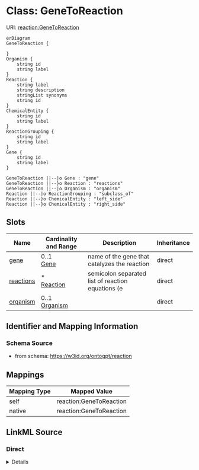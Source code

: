 

# Class: GeneToReaction



URI: [reaction:GeneToReaction](http://w3id.org/ontogpt/reaction/GeneToReaction)



```mermaid
erDiagram
GeneToReaction {

}
Organism {
    string id  
    string label  
}
Reaction {
    string label  
    string description  
    stringList synonyms  
    string id  
}
ChemicalEntity {
    string id  
    string label  
}
ReactionGrouping {
    string id  
    string label  
}
Gene {
    string id  
    string label  
}

GeneToReaction ||--|o Gene : "gene"
GeneToReaction ||--}o Reaction : "reactions"
GeneToReaction ||--|o Organism : "organism"
Reaction ||--|o ReactionGrouping : "subclass_of"
Reaction ||--}o ChemicalEntity : "left_side"
Reaction ||--}o ChemicalEntity : "right_side"

```



<!-- no inheritance hierarchy -->


## Slots

| Name | Cardinality and Range | Description | Inheritance |
| ---  | --- | --- | --- |
| [gene](gene.md) | 0..1 <br/> [Gene](Gene.md) | name of the gene that catalyzes the reaction | direct |
| [reactions](reactions.md) | * <br/> [Reaction](Reaction.md) | semicolon separated list of reaction equations (e | direct |
| [organism](organism.md) | 0..1 <br/> [Organism](Organism.md) |  | direct |









## Identifier and Mapping Information







### Schema Source


* from schema: https://w3id.org/ontogpt/reaction




## Mappings

| Mapping Type | Mapped Value |
| ---  | ---  |
| self | reaction:GeneToReaction |
| native | reaction:GeneToReaction |







## LinkML Source

<!-- TODO: investigate https://stackoverflow.com/questions/37606292/how-to-create-tabbed-code-blocks-in-mkdocs-or-sphinx -->

### Direct

<details>
```yaml
name: GeneToReaction
from_schema: https://w3id.org/ontogpt/reaction
attributes:
  gene:
    name: gene
    description: name of the gene that catalyzes the reaction
    from_schema: https://w3id.org/ontogpt/reaction
    rank: 1000
    domain_of:
    - GeneToReaction
    - GeneReactionPairing
    range: Gene
  reactions:
    name: reactions
    description: semicolon separated list of reaction equations (e.g. A+B = C+D) catalyzed
      by the gene
    from_schema: https://w3id.org/ontogpt/reaction
    rank: 1000
    domain_of:
    - GeneToReaction
    - ReactionDocument
    range: Reaction
    multivalued: true
    inlined: true
  organism:
    name: organism
    from_schema: https://w3id.org/ontogpt/reaction
    rank: 1000
    domain_of:
    - GeneToReaction
    - ReactionDocument
    range: Organism

```
</details>

### Induced

<details>
```yaml
name: GeneToReaction
from_schema: https://w3id.org/ontogpt/reaction
attributes:
  gene:
    name: gene
    description: name of the gene that catalyzes the reaction
    from_schema: https://w3id.org/ontogpt/reaction
    rank: 1000
    alias: gene
    owner: GeneToReaction
    domain_of:
    - GeneToReaction
    - GeneReactionPairing
    range: Gene
  reactions:
    name: reactions
    description: semicolon separated list of reaction equations (e.g. A+B = C+D) catalyzed
      by the gene
    from_schema: https://w3id.org/ontogpt/reaction
    rank: 1000
    alias: reactions
    owner: GeneToReaction
    domain_of:
    - GeneToReaction
    - ReactionDocument
    range: Reaction
    multivalued: true
    inlined: true
  organism:
    name: organism
    from_schema: https://w3id.org/ontogpt/reaction
    rank: 1000
    alias: organism
    owner: GeneToReaction
    domain_of:
    - GeneToReaction
    - ReactionDocument
    range: Organism

```
</details>